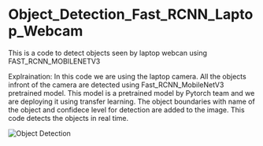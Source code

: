 # Object_Detection_Fast_RCNN_Laptop_Webcam
This is a code to detect objects seen by laptop webcan using FAST_RCNN_MOBILENETV3

Explraination:
In this code we are using the laptop camera. All the objects infront of the camera are detected using Fast_RCNN_MobileNetV3 pretrained model. 
This model is a pretrained model by Pytorch team and we are deploying it using transfer learning.
The object boundaries with name of the object and confidece level for detection are added to the image.
This code detects the objects in real time.

![Object Detection](https://github.com/user-attachments/assets/2ad16bf9-14ad-4412-8407-ad13c498ded2)
